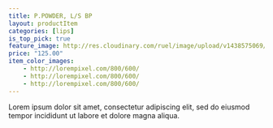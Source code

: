 ```yaml
---
title: P.POWDER, L/S BP
layout: productItem
categories: [lips]
is_top_pick: true
feature_image: http://res.cloudinary.com/ruel/image/upload/v1438575069/fashion21/picture-20.jpg
price: "125.00"
item_color_images:
    - http://lorempixel.com/800/600/
    - http://lorempixel.com/800/600/
    - http://lorempixel.com/800/600/
---
```


Lorem ipsum dolor sit amet, consectetur adipiscing elit, sed do eiusmod tempor incididunt ut labore et dolore magna aliqua.
